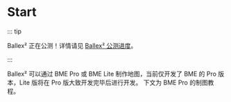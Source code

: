 # Start

::: tip

Ballex² 正在公测！详情请见 [Ballex² 公测进度](/beta-status.md)。

:::

Ballex² 可以通过 BME Pro 或 BME Lite 制作地图，当前仅开发了 BME 的 Pro 版本，Lite 版将在 Pro 版大致开发完毕后进行开发。
下文为 BME Pro 的制图教程。
